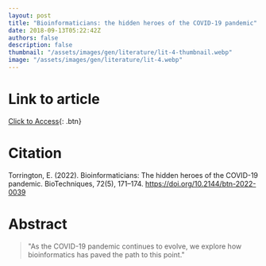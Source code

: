 ```yaml
---
layout: post
title: "Bioinformaticians: the hidden heroes of the COVID-19 pandemic"
date: 2018-09-13T05:22:42Z
authors: false
description: false
thumbnail: "/assets/images/gen/literature/lit-4-thumbnail.webp"
image: "/assets/images/gen/literature/lit-4.webp"
---
```

# Link to article
[Click to Access](https://www.future-science.com/doi/pdf/10.2144/btn-2022-0039){: .btn}

# Citation

Torrington, E. (2022). Bioinformaticians: The hidden heroes of the COVID-19 pandemic. BioTechniques, 72(5), 171–174. https://doi.org/10.2144/btn-2022-0039

# Abstract

> "As the COVID-19 pandemic continues to evolve, we explore how bioinformatics has paved the path to this point."

